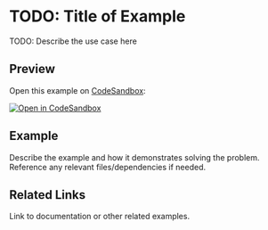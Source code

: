 # TODO: Title of Example

TODO: Describe the use case here

## Preview

Open this example on [CodeSandbox](https://codesandbox.com):

<!-- TODO: update this link to the path for your example: -->

[![Open in CodeSandbox](https://codesandbox.io/static/img/play-codesandbox.svg)](https://codesandbox.io/s/github/remix-run/remix/tree/main/examples/template)

## Example

Describe the example and how it demonstrates solving the problem. Reference any relevant files/dependencies if needed.

## Related Links

Link to documentation or other related examples.
